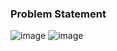 ### Problem Statement

![image](https://user-images.githubusercontent.com/36649115/39401077-ff3d317a-4af1-11e8-86f3-b16dff670ba8.png)
![image](https://user-images.githubusercontent.com/36649115/39401083-2748e4fc-4af2-11e8-9ec6-7acc6307705f.png)
